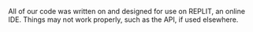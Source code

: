 All of our code was written on and designed for use on REPLIT, an online IDE. Things may not work properly, such as the API, if used elsewhere.
